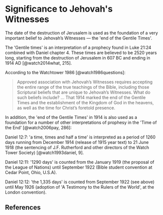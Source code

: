 # Significance to Jehovah's Witnesses

The date of the destruction of Jerusalem is used as the foundation of a very important belief to Jehovah’s Witnesses —
the 'end of the Gentile Times'.

The 'Gentile times' is an interpretation of a prophecy found in Luke 21:24 combined with Daniel chapter 4. These times
are believed to be 2520 years long, starting from the destruction of Jerusalem in 607 BC and ending in 1914 AD
[@watch2014what, 215].

According to the Watchtower 1986 [@watch1986questions]:

> Approved association with Jehovah’s Witnesses requires accepting the entire range of the true teachings of the Bible,
> including those Scriptural beliefs that are unique to Jehovah’s Witnesses. What do such beliefs include? ... That 1914
> marked the end of the Gentile Times and the establishment of the Kingdom of God in the heavens, as well as the time
> for Christ’s foretold presence.

In addition, the 'end of the Gentile Times' in 1914 is also used as a foundation for a number of other interpretations
of prophesy in the 'Time of the End' [@watch2006pay, 286]:

Daniel 12:7: 'a time, times and half a time' is interpreted as a period of 1260 days running from December 1914 (release
of 1915 year text) to 21 June 1918 (the sentencing of J.F. Rutherford and other directors of the Watch Tower Society)
[@watch1993daniel, 9].

Daniel 12:11: '1290 days' is counted from the January 1919 (the proposal of the League of Nations) until September 1922
(Bible student convention at Cedar Point, Ohio, U.S.A).

Daniel 12:12: 'the 1,335 days' is counted from September 1922 (see above) until May 1926 (adoption of 'A Testimony to
the Rulers of the World', at the London convention).

## References
